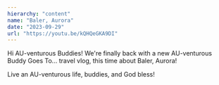 ```yaml
---
hierarchy: "content"
name: "Baler, Aurora"
date: "2023-09-29"
url: "https://youtu.be/kQHQeGKA9DI"
---
```


Hi AU-venturous Buddies! We're finally back with a new AU-venturous Buddy Goes To... travel vlog, this time about Baler, Aurora! 

Live an AU-venturous life, buddies, and God bless!

